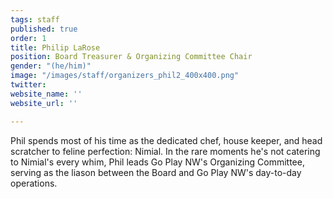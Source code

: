 ```yaml
---
tags: staff
published: true
order: 1
title: Philip LaRose
position: Board Treasurer & Organizing Committee Chair
gender: "(he/him)"
image: "/images/staff/organizers_phil2_400x400.png"
twitter: 
website_name: ''
website_url: ''

---
```

Phil spends most of his time as the dedicated chef, house keeper, and head scratcher to feline perfection: Nimial. In the rare moments he's not catering to Nimial's every whim, Phil leads Go Play NW's Organizing Committee, serving as the liason between the Board and Go Play NW's day-to-day operations.
